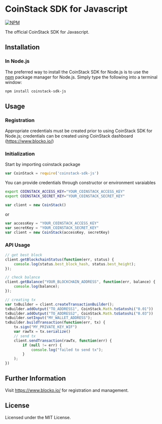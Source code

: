 # CoinStack SDK for Javascript

[![NPM](https://nodei.co/npm/coinstack-sdk-js.svg?downloads=true&downloadRank=true&stars=true)](https://nodei.co/npm/coinstack-sdk-js/)

The official CoinStack SDK for Javascript.

## Installation
### In Node.js
The preferred way to install the CoinStack SDK for Node.js is to use the
[npm](http://npmjs.org) package manager for Node.js. Simply type the following
into a terminal window:

```sh
npm install coinstack-sdk-js
```

## Usage
### Registration
Appropriate credentials must be created prior to using CoinStack SDK for Node.js; credentials can be created using CoinStack dashboard (https://www.blocko.io/)
### Initialization
Start by importing coinstack package
```js
var CoinStack = require('coinstack-sdk-js')
```

You can provide credentials through constructor or environment varaiables
```sh
export COINSTACK_ACCESS_KEY="YOUR_COINSTACK_ACCESS_KEY"
export COINSTACK_SECRET_KEY="YOUR_COINSTACK_SECRET_KEY"
```
```js
var client = new CoinStack()
```
or
```js
var accessKey = "YOUR_COINSTACK_ACCESS_KEY"
var secretKey = "YOUR_COINSTACK_SECRET_KEY"
var client = new CoinStack(accessKey, secretKey)
```
### API Usage
```js
// get best block 
client.getBlockchainStatus(function(err, status) {
    console.log(status.best_block_hash, status.best_height);
});

// check balance
client.getBalance("YOUR_BLOCKCHAIN_ADDRESS", function(err, balance) {
    console.log(balance);
});

// creating tx
var txBuilder = client.createTransactionBuilder();
txBuilder.addOutput("TO_ADDRESS1", CoinStack.Math.toSatoshi("0.01"))
txBuilder.addOutput("TO_ADDRESS2", CoinStack.Math.toSatoshi("0.03"))
txBuilder.setInput("MY_WALLET_ADDRESS");
txBuilder.buildTransaction(function(err, tx) {
    tx.sign("MY_PRIVATE_KEY_WIF")
    var rawTx = tx.serialize()
    // send tx
    client.sendTransaction(rawTx, function(err) {
        if (null != err) {
            console.log("failed to send tx");
        }
    );
})
```
## Further Information
Visit https://www.blocko.io/ for registration and management.

## License
Licensed under the MIT License.